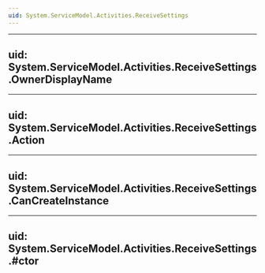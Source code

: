 ```yaml
---
uid: System.ServiceModel.Activities.ReceiveSettings
---
```


---
uid: System.ServiceModel.Activities.ReceiveSettings.OwnerDisplayName
---

---
uid: System.ServiceModel.Activities.ReceiveSettings.Action
---

---
uid: System.ServiceModel.Activities.ReceiveSettings.CanCreateInstance
---

---
uid: System.ServiceModel.Activities.ReceiveSettings.#ctor
---

